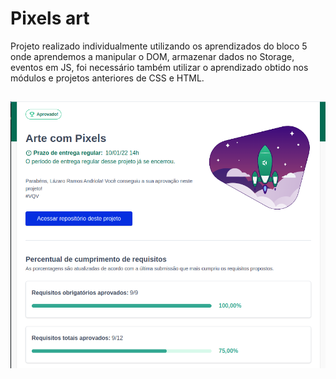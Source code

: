 # Pixels art

Projeto realizado individualmente utilizando os aprendizados do bloco 5 onde aprendemos a manipular o DOM, armazenar dados no Storage, eventos em JS, foi necessário também utilizar o aprendizado obtido nos módulos e projetos anteriores de CSS e HTML.

## 

![](https://github.com/lazaroor/pixels-art/blob/main/Pixels-art.png?raw=true)

